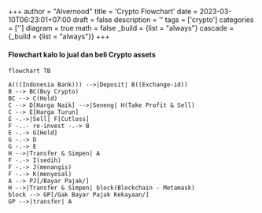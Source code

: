 +++
author = "Alvernood"
title = 'Crypto Flowchart'
date = 2023-03-10T06:23:01+07:00
draft = false
description = ''
tags = ['crypto']
categories = ['']
diagram = true
math = false
_build = {list = "always"}
cascade = {_build = {list = "always"}}
+++


#### Flowchart kalo lo jual dan beli Crypto assets

```mermaid
flowchart TB

A(((Indonesia Bank))) -->|Deposit| B((Exchange-id))
B --> BC(Buy Crypto)
BC --> C(Hold)
C --> D[Harga Naik] -->|Seneng| H(Take Profit & Sell)
C --> E[Harga Turun]
E -.->|Sell| F[Cutloss]
F -..- re-invest -.-> B
E -.-> G[Hold]
G -.-> D
G -.-> E
H -->|Transfer & Simpen| A
F -.-> I(sedih)
F -.-> J(menangis)
F -.-> K(menyesal)
A --> PJ[/Bayar Pajak/]
H -->|Transfer & Simpen| block(Blockchain - Metamask)
block --> GP[/Gak Bayar Pajak Kekayaan/]
GP -->|transfer| A
```
